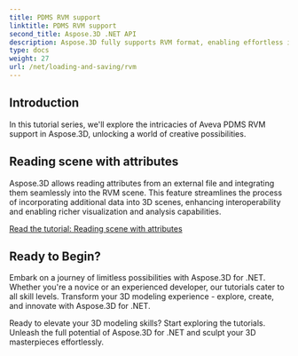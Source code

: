 ```yaml
---
title: PDMS RVM support
linktitle: PDMS RVM support
second_title: Aspose.3D .NET API
description: Aspose.3D fully supports RVM format, enabling effortless import and export of 3D models, enhancing compatibility and workflow efficiency.
type: docs
weight: 27
url: /net/loading-and-saving/rvm
---
```

## Introduction

In this tutorial series, we'll explore the intricacies of Aveva PDMS RVM support in Aspose.3D, unlocking a world of creative possibilities.

## Reading scene with attributes

Aspose.3D allows reading attributes from an external file and integrating them seamlessly into the RVM scene. This feature streamlines the process of incorporating additional data into 3D scenes, enhancing interoperability and enabling richer visualization and analysis capabilities.

[Read the tutorial: Reading scene with attributes](read-existing-attributes)


## Ready to Begin?

Embark on a journey of limitless possibilities with Aspose.3D for .NET. Whether you're a novice or an experienced developer, our tutorials cater to all skill levels. Transform your 3D modeling experience - explore, create, and innovate with Aspose.3D for .NET.

Ready to elevate your 3D modeling skills? Start exploring the tutorials. Unleash the full potential of Aspose.3D for .NET and sculpt your 3D masterpieces effortlessly.